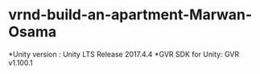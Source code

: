 # vrnd-build-an-apartment-Marwan-Osama
*Unity version : Unity LTS Release 2017.4.4
*GVR SDK for Unity: GVR v1.100.1
